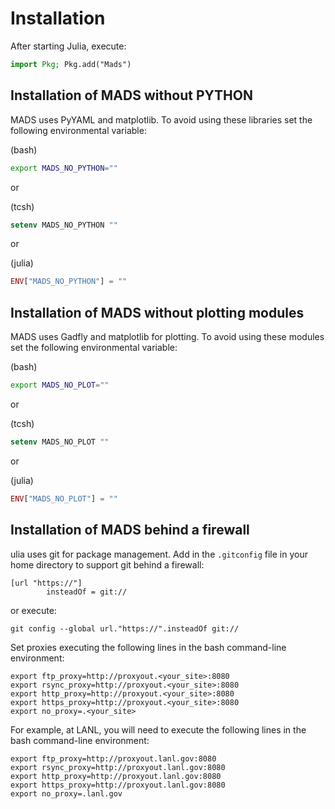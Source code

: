 Installation
============

After starting Julia, execute:


```julia
import Pkg; Pkg.add("Mads")
```


Installation of MADS without PYTHON
------------------------------

MADS uses PyYAML and matplotlib.
To avoid using these libraries set the following environmental variable:

(bash)
```bash
export MADS_NO_PYTHON=""
```

or

(tcsh)
```tcsh
setenv MADS_NO_PYTHON ""
```

or

(julia)
```julia
ENV["MADS_NO_PYTHON"] = ""
```

Installation of MADS without plotting modules
------------------------------

MADS uses Gadfly and matplotlib for plotting.
To avoid using these modules set the following environmental variable:

(bash)
```bash
export MADS_NO_PLOT=""
```

or

(tcsh)
```tcsh
setenv MADS_NO_PLOT ""
```

or

(julia)
```julia
ENV["MADS_NO_PLOT"] = ""
```

Installation of MADS behind a firewall
------------------------------

ulia uses git for package management.
Add in the `.gitconfig` file in your home directory to support git behind a firewall:

```
[url "https://"]
        insteadOf = git://
```

or execute:

```
git config --global url."https://".insteadOf git://
```

Set proxies executing the following lines in the bash command-line environment:

```
export ftp_proxy=http://proxyout.<your_site>:8080
export rsync_proxy=http://proxyout.<your_site>:8080
export http_proxy=http://proxyout.<your_site>:8080
export https_proxy=http://proxyout.<your_site>:8080
export no_proxy=.<your_site>
```

For example, at LANL, you will need to execute the following lines in the bash command-line environment:

```
export ftp_proxy=http://proxyout.lanl.gov:8080
export rsync_proxy=http://proxyout.lanl.gov:8080
export http_proxy=http://proxyout.lanl.gov:8080
export https_proxy=http://proxyout.lanl.gov:8080
export no_proxy=.lanl.gov
```